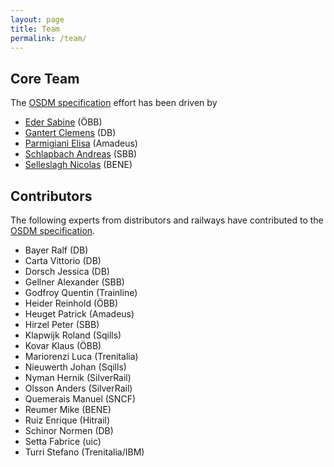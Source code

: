 ```yaml
---
layout: page
title: Team
permalink: /team/
---
```


## Core Team

The [OSDM specification](../spec) effort has been driven by

- [Eder Sabine](https://www.linkedin.com/in/sabine-eder-3315a512b/) (ÖBB)
- [Gantert Clemens](https://www.linkedin.com/in/clemens-g-88783725) (DB)
- [Parmigiani Elisa](https://www.linkedin.com/in/elisa-parmigiani-186b5745/) (Amadeus)
- [Schlapbach Andreas](https://www.linkedin.com/in/andreas-schlapbach-09b095ab/) (SBB)
- [Selleslagh Nicolas](https://linkedin.com/in/nicolasselleslagh) (BENE)

## Contributors

The following experts from distributors and railways have contributed to the [OSDM specification](../spec).

- Bayer Ralf (DB)
- Carta Vittorio (DB)
- Dorsch Jessica (DB)
- Gellner Alexander (SBB)
- Godfroy Quentin (Trainline)
- Heider Reinhold (ÖBB)
- Heuget Patrick (Amadeus)
- Hirzel Peter (SBB)
- Klapwijk Roland (Sqills)
- Kovar Klaus (ÖBB)
- Mariorenzi Luca (Trenitalia)
- Nieuwerth Johan (Sqills)
- Nyman Hernik (SilverRail)
- Olsson Anders (SilverRail)
- Quemerais Manuel (SNCF)
- Reumer Mike (BENE)
- Ruiz Enrique (Hitrail)
- Schinor Normen (DB)
- Setta Fabrice (uic)
- Turri Stefano (Trenitalia/IBM)
